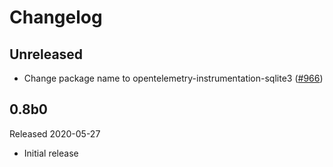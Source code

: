 # Changelog

## Unreleased

- Change package name to opentelemetry-instrumentation-sqlite3
  ([#966](https://github.com/open-telemetry/opentelemetry-python/pull/966))

## 0.8b0

Released 2020-05-27

- Initial release